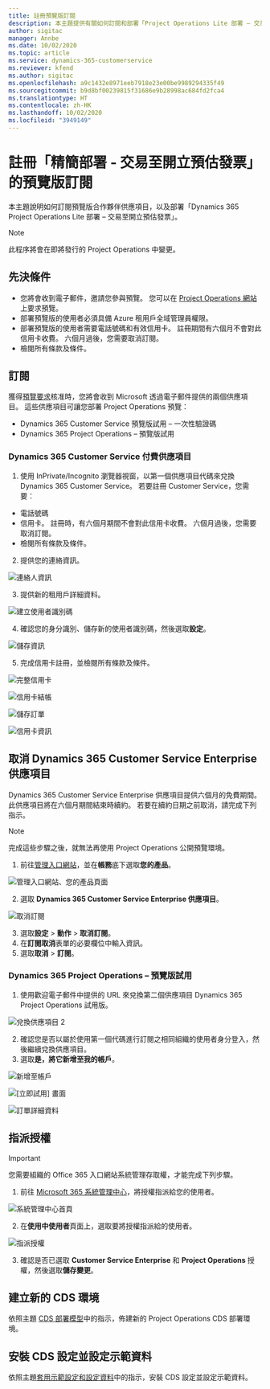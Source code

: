 ```yaml
---
title: 註冊預覽版訂閱
description: 本主題提供有關如何訂閱和部署「Project Operations Lite 部署 – 交易至開立預估發票」的資訊。
author: sigitac
manager: Annbe
ms.date: 10/02/2020
ms.topic: article
ms.service: dynamics-365-customerservice
ms.reviewer: kfend
ms.author: sigitac
ms.openlocfilehash: a9c1432e8971eeb7918e23e00be9989294335f49
ms.sourcegitcommit: b9d8bf00239815f31686e9b28998ac684fd2fca4
ms.translationtype: HT
ms.contentlocale: zh-HK
ms.lasthandoff: 10/02/2020
ms.locfileid: "3949149"
---
```

# <a name="sign-up-for-a-preview-subscription-for-lite-deployment--deal-to-proforma-invoicing"></a>註冊「精簡部署 - 交易至開立預估發票」的預覽版訂閱

本主題說明如何訂閱預覽版合作夥伴供應項目，以及部署「Dynamics 365 Project Operations Lite 部署 – 交易至開立預估發票」。

> [!NOTE]
> 此程序將會在即將發行的 Project Operations 中變更。

## <a name="prerequisites"></a>先決條件

- 您將會收到電子郵件，邀請您參與預覽。 您可以在 [Project Operations 網站](https://dynamics.microsoft.com/en-us/project-operations/overview/)上要求預覽。
- 部署預覽版的使用者必須具備 Azure 租用戶全域管理員權限。
- 部署預覽版的使用者需要電話號碼和有效信用卡。 註冊期間有六個月不會對此信用卡收費。 六個月過後，您需要取消訂閱。 
- 檢閱所有條款及條件。

## <a name="subscribe"></a>訂閱

獲得[預覽要求](https://forms.office.com/FormsPro/Pages/ResponsePage.aspx?id=v4j5cvGGr0GRqy180BHbR56j8lZs0FdAvwT75_WNFyxUMkRDV1NYQU5TNjE2VjhKOVBUNVg2R0s1NC4u)核准時，您將會收到 Microsoft 透過電子郵件提供的兩個供應項目。 這些供應項目可讓您部署 Project Operations 預覽：

- Dynamics 365 Customer Service 預覽版試用 – 一次性驗證碼
- Dynamics 365 Project Operations – 預覽版試用

### <a name="dynamics-365-customer-service-paid-offer"></a>Dynamics 365 Customer Service 付費供應項目

1. 使用 InPrivate/Incognito 瀏覽器視窗，以第一個供應項目代碼來兌換 Dynamics 365 Customer Service。 若要註冊 Customer Service，您需要：

- 電話號碼
- 信用卡。 註冊時，有六個月期間不會對此信用卡收費。 六個月過後，您需要取消訂閱。
- 檢閱所有條款及條件。

2. 提供您的連絡資訊。

![連絡人資訊](./media/1ContactInformation.png)

3. 提供新的租用戶詳細資料。

![建立使用者識別碼](./media/2CreateUserID.png)

4. 確認您的身分識別、儲存新的使用者識別碼，然後選取**設定**。

![儲存資訊](./media/3SaveInfo.png)

5. 完成信用卡註冊，並檢閱所有條款及條件。 

![完整信用卡](./media/4CompleteCreditCard.png)

![信用卡結帳](./media/5CreditCardCheckout.png)

![儲存訂單](./media/6SaveOrder.png)

![信用卡資訊](./media/7Confirmation.png)

## <a name="cancel-the-dynamics-365-customer-service-enterprise-offer"></a>取消 Dynamics 365 Customer Service Enterprise 供應項目

Dynamics 365 Customer Service Enterprise 供應項目提供六個月的免費期間。 此供應項目將在六個月期間結束時續約。 若要在續約日期之前取消，請完成下列指示。 

> [!NOTE]
> 完成這些步驟之後，就無法再使用 Project Operations 公開預覽環境。

1. 前往[管理入口網站](https://admin.microsoft.com/)，並在**帳務**底下選取**您的產品**。

![管理入口網站、您的產品頁面](./media/8AdminPortal.png)

2. 選取 **Dynamics 365 Customer Service Enterprise 供應項目**。

![取消訂閱](./media/9CancelSubscription.png)

3. 選取**設定** > **動作** > **取消訂閱**。
4. 在**訂閱取消**表單的必要欄位中輸入資訊。
5. 選取**取消** > **訂閱**。

### <a name="dynamics-365-project-operations--preview-trial"></a>Dynamics 365 Project Operations – 預覽版試用

1. 使用歡迎電子郵件中提供的 URL 來兌換第二個供應項目 Dynamics 365 Project Operations 試用版。

![兌換供應項目 2](./media/10RedeemOffer2.png)

2. 確認您是否以屬於使用第一個代碼進行訂閱之相同組織的使用者身分登入，然後繼續兌換供應項目。 
3. 選取**是，將它新增至我的帳戶**。

![新增至帳戶](./media/11AddToAccount.png)

![[立即試用] 畫面](./media/12TryNow.png)

![訂單詳細資料](./media/13Confirmation.png)

## <a name="assign-licenses"></a>指派授權

> [!IMPORTANT]
> 您需要組織的 Office 365 入口網站系統管理存取權，才能完成下列步驟。

1. 前往 [Microsoft 365 系統管理中心](https://portal.office.com/)，將授權指派給您的使用者。

![系統管理中心首頁](./media/14AdminPortal.png)

2. 在**使用中使用者**頁面上，選取要將授權指派給的使用者。

![指派授權](./media/15AssignLicenses.png)

3. 確認是否已選取 **Customer Service Enterprise** 和 **Project Operations** 授權，然後選取**儲存變更**。

## <a name="create-a-new-cds-environment"></a>建立新的 CDS 環境

依照主題 [CDS 部署模型](lite-deployment.md)中的指示，佈建新的 Project Operations CDS 部署環境。

## <a name="install-a-cds-configuration-and-setup-demo-data"></a>安裝 CDS 設定並設定示範資料

依照主題[套用示範設定和設定資料](lite-apply-demo-setup-config-data.md)中的指示，安裝 CDS 設定並設定示範資料。
